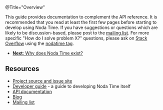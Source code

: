 @Title="Overview"

This guide provides documentation to complement the API reference.
It is recommended that you read at least the first few pages before
starting to develop using Noda Time. If you have suggestions or
questions which are likely to be discussion-based, please post to
the [mailing list][group]. For more specific "How do I solve problem X?"
questions, please ask on [Stack Overflow][so] using the [nodatime tag][so-tag].

<ul class="pagination">
  <li><a href="rationale"><strong>Next</strong>: Why does Noda Time exist?</a></li>
</ul>

Resources
---------

- [Project source and issue site][home]
- [Developer guide][] - a guide to developing Noda Time itself
- [API documentation][api]
- [Blog][blog]
- [Mailing list][group]

[blog]: http://blog.nodatime.org/
[group]: https://groups.google.com/group/noda-time
[home]: https://github.com/nodatime/nodatime
[api]: ../api/
[Developer guide]: /developer/
[so]: https://stackoverflow.com/
[so-tag]: https://stackoverflow.com/questions/tagged/nodatime
